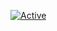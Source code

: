 [![Active](https://img.shields.io/badge/DISCORD-Dev%20en%20PHP%20et%20C-blue?style=flat-square&logo=discord)](https://discord.gg/M7ZhDR)
